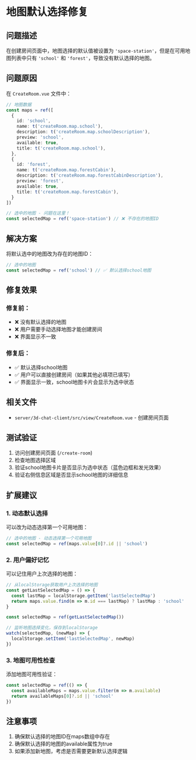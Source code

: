 # 地图默认选择修复

## 问题描述
在创建房间页面中，地图选择的默认值被设置为 `'space-station'`，但是在可用地图列表中只有 `'school'` 和 `'forest'`，导致没有默认选择的地图。

## 问题原因
在 `CreateRoom.vue` 文件中：

```typescript
// 地图数据
const maps = ref([
  {
    id: 'school',
    name: t('createRoom.map.school'),
    description: t('createRoom.map.schoolDescription'),
    preview: 'school',
    available: true,
    title: t('createRoom.map.school'),
  },
  {
    id: 'forest',
    name: t('createRoom.map.forestCabin'),
    description: t('createRoom.map.forestCabinDescription'),
    preview: 'forest',
    available: true,
    title: t('createRoom.map.forestCabin'),
  }
])

// 选中的地图 - 问题在这里！
const selectedMap = ref('space-station') // ❌ 不存在的地图ID
```

## 解决方案
将默认选中的地图改为存在的地图ID：

```typescript
// 选中的地图
const selectedMap = ref('school') // ✅ 默认选择school地图
```

## 修复效果

### 修复前：
- ❌ 没有默认选择的地图
- ❌ 用户需要手动选择地图才能创建房间
- ❌ 界面显示不一致

### 修复后：
- ✅ 默认选择school地图
- ✅ 用户可以直接创建房间（如果其他必填项已填写）
- ✅ 界面显示一致，school地图卡片会显示为选中状态

## 相关文件
- `server/3d-chat-client/src/view/CreateRoom.vue` - 创建房间页面

## 测试验证
1. 访问创建房间页面 (`/create-room`)
2. 检查地图选择区域
3. 验证school地图卡片是否显示为选中状态（蓝色边框和发光效果）
4. 验证右侧信息区域是否显示school地图的详细信息

## 扩展建议

### 1. 动态默认选择
可以改为动态选择第一个可用地图：

```typescript
// 选中的地图 - 动态选择第一个可用地图
const selectedMap = ref(maps.value[0]?.id || 'school')
```

### 2. 用户偏好记忆
可以记住用户上次选择的地图：

```typescript
// 从localStorage获取用户上次选择的地图
const getLastSelectedMap = () => {
  const lastMap = localStorage.getItem('lastSelectedMap')
  return maps.value.find(m => m.id === lastMap) ? lastMap : 'school'
}

const selectedMap = ref(getLastSelectedMap())

// 监听地图选择变化，保存到localStorage
watch(selectedMap, (newMap) => {
  localStorage.setItem('lastSelectedMap', newMap)
})
```

### 3. 地图可用性检查
添加地图可用性验证：

```typescript
const selectedMap = ref(() => {
  const availableMaps = maps.value.filter(m => m.available)
  return availableMaps[0]?.id || 'school'
})
```

## 注意事项
1. 确保默认选择的地图ID在maps数组中存在
2. 确保默认选择的地图的available属性为true
3. 如果添加新地图，考虑是否需要更新默认选择逻辑
